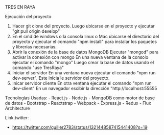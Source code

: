 TRES EN RAYA


Ejecución del proyecto

1. Hacer git clone del proyecto. Luego ubicarse en el proyecto y ejecutar "git pull origin develop"
2. En el cmd de windows o la consola linux o Mac ubicarse el directorio del proyecto
   y ejecutar el comando "npm install"  para instalar los paquetes y librerias necesarias.
3. Abrir la conexión de la base de datos MongoDB
   Ejecutar "mongod" para activar la conexión con mongo
   En una nueva ventana de la consolo ejecutar el comando "mongo"
   Luego crear la base de datos usando el comando "use TresRaya"
4. Iniciar el servidor
   En una ventana nueva ejecutar el comando "npm run dev-server". Este Inicia le servidor del proyecto.
5. Inicar servidor cliente
   En otra ventana ejecutar el comando "npm run dev-client"
   En un navegador escibir la dirección "http://localhost:55555



Tecnologías Usadas:
    - React.js
    - Node.js
    - MongoDB como motor de base de datos
    - Bootstrap
    - Reactstrap
    - Webpack
    - Express.js
    - Redux
    - Flux Architecture

Link twitter:

- https://twitter.com/guiller2783/status/1321448587415441408?s=19
